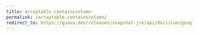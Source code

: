 ```yaml
---
title: arraytable.containscolumn
permalink: /arraytable.containscolumn/
redirect_to: https://guava.dev/releases/snapshot-jre/api/docs/com/google/common/collect/ArrayTable.html#containsColumn-java.lang.Object-
---
```

